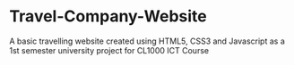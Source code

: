 # Travel-Company-Website
A basic travelling website created using HTML5, CSS3 and Javascript as a 1st semester university project for CL1000 ICT Course
